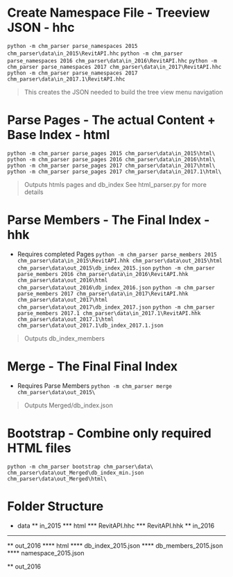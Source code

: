 # Create Namespace File - Treeview JSON - hhc
`python -m chm_parser parse_namespaces 2015 chm_parser\data\in_2015\RevitAPI.hhc`
`python -m chm_parser parse_namespaces 2016 chm_parser\data\in_2016\RevitAPI.hhc`
`python -m chm_parser parse_namespaces 2017 chm_parser\data\in_2017\RevitAPI.hhc`
`python -m chm_parser parse_namespaces 2017 chm_parser\data\in_2017.1\RevitAPI.hhc`

> This creates the JSON needed to build the tree view menu navigation


# Parse Pages - The actual Content + Base Index - html
`python -m chm_parser parse_pages 2015 chm_parser\data\in_2015\html\`
`python -m chm_parser parse_pages 2016 chm_parser\data\in_2016\html\`
`python -m chm_parser parse_pages 2017 chm_parser\data\in_2017\html\`
`python -m chm_parser parse_pages 2017 chm_parser\data\in_2017.1\html\`


> Outputs htmls pages and db_index
See html_parser.py for more details

# Parse Members - The Final Index - hhk
* Requires completed Pages
`python -m chm_parser parse_members 2015 chm_parser\data\in_2015\RevitAPI.hhk chm_parser\data\out_2015\html chm_parser\data\out_2015\db_index_2015.json`
`python -m chm_parser parse_members 2016 chm_parser\data\in_2016\RevitAPI.hhk chm_parser\data\out_2016\html chm_parser\data\out_2016\db_index_2016.json`
`python -m chm_parser parse_members 2017 chm_parser\data\in_2017\RevitAPI.hhk chm_parser\data\out_2017\html chm_parser\data\out_2017\db_index_2017.json`
`python -m chm_parser parse_members 2017.1 chm_parser\data\in_2017.1\RevitAPI.hhk chm_parser\data\out_2017.1\html chm_parser\data\out_2017.1\db_index_2017.1.json`

> Outputs db_index_members

# Merge - The Final Final Index
* Requires Parse Members
`python -m chm_parser merge chm_parser\data\out_2015\`

> Outputs Merged/db_index.json

# Bootstrap - Combine only required HTML files

`python -m chm_parser bootstrap chm_parser\data\ chm_parser\data\out_Merged\db_index_min.json  chm_parser\data\out_Merged\html\`



# Folder Structure

* data
** in_2015
*** html
*** RevitAPI.hhc
*** RevitAPI.hhk
** in_2016
***
** out_2016
**** html
**** db_index_2015.json
**** db_members_2015.json
**** namespace_2015.json

** out_2016
